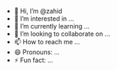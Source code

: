 - 👋 Hi, I’m @zahid
- 👀 I’m interested in ...
- 🌱 I’m currently learning ...
- 💞️ I’m looking to collaborate on ...
- 📫 How to reach me ...
- 😄 Pronouns: ...
- ⚡ Fun fact: ...

<!---
zahidsom/zahidsom is a ✨ special ✨ repository because its `README.md` (this file) appears on your GitHub profile.
You can click the Preview link to take a look at your changes.
--->
